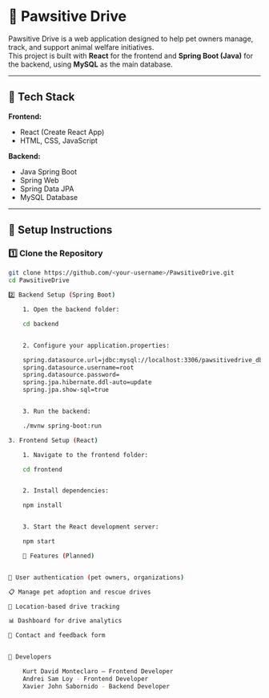 # 🐾 Pawsitive Drive

Pawsitive Drive is a web application designed to help pet owners manage, track, and support animal welfare initiatives.  
This project is built with **React** for the frontend and **Spring Boot (Java)** for the backend, using **MySQL** as the main database.

---

## 🚀 Tech Stack
**Frontend:**
- React (Create React App)
- HTML, CSS, JavaScript

**Backend:**
- Java Spring Boot
- Spring Web
- Spring Data JPA
- MySQL Database

---

## 🧩 Setup Instructions

### 1️⃣ Clone the Repository
```bash
git clone https://github.com/<your-username>/PawsitiveDrive.git
cd PawsitiveDrive

2️⃣ Backend Setup (Spring Boot)

    1. Open the backend folder:

    cd backend


    2. Configure your application.properties:

    spring.datasource.url=jdbc:mysql://localhost:3306/pawsitivedrive_db
    spring.datasource.username=root
    spring.datasource.password=
    spring.jpa.hibernate.ddl-auto=update
    spring.jpa.show-sql=true


    3. Run the backend:

    ./mvnw spring-boot:run

3. Frontend Setup (React)

    1. Navigate to the frontend folder:

    cd frontend


    2. Install dependencies:

    npm install


    3. Start the React development server:

    npm start

    🧠 Features (Planned)


🐶 User authentication (pet owners, organizations)

📋 Manage pet adoption and rescue drives

📍 Location-based drive tracking

📊 Dashboard for drive analytics

💬 Contact and feedback form


👥 Developers

    Kurt David Monteclaro – Frontend Developer
    Andrei Sam Loy - Frontend Developer
    Xavier John Sabornido - Backend Developer
